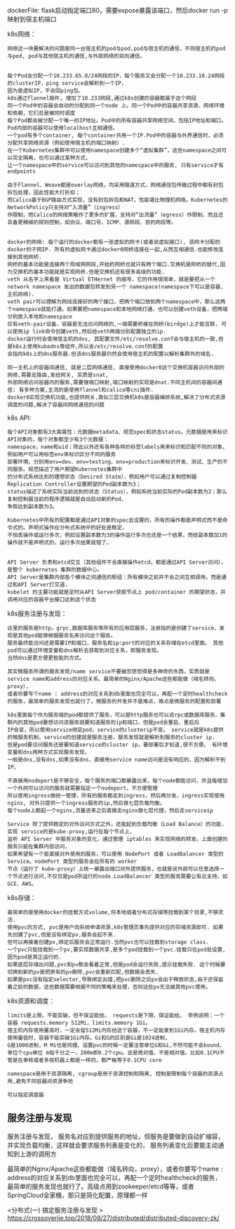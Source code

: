 dockerFile:
  flask启动指定端口80，需要expose暴露该端口，然后docker run -p映射到宿主机端口


k8s网络：
    
    网络这一块要解决的问题是同一台宿主机的pod与pod,pod与宿主机的通信，不同宿主机的pod与pod, pod与其他宿主机的通信,与外部网络的双向通信。
   
    
    每个Pod会分配一个10.233.65.0/24网段的IP，每个服务又会分配一个10.233.10.24网段的clusterIP，ping service会解析到一个IP，
    因为是虚拟IP，不会回ping包。     
    k8s通过flannel插件, 增加了10.233网段,通过k8s创建的容器都属于这个网段
    同一个Pod中的容器会自动的分配到同一个node 上。同一个Pod中的容器共享资源、网络环境和依赖，它们总是被同时调度
    每个Pod都会被分配一个唯一的IP地址。Pod中的所有容器共享网络空间，包括IP地址和端口。Pod内部的容器可以使用localhost互相通信。
    一个pod有多个container, 每个container共用一个IP.Pod中的容器与外界通信时，必须分配共享网络资源（例如使用宿主机的端口映射）.
    在一个Kubernetes集群中可以使用namespace创建多个“虚拟集群”，这些namespace之间可以完全隔离，也可以通过某种方式，
    让一个namespace中的service可以访问到其他的namespace中的服务, 只有service才有endpoints
    
    由于Flannel、Weave都是overlay网络，均采用隧道方式，网络通信包传输过程中都有封包拆包处理，因此性能大打折扣；
    而Calico基于BGP路由方式实现，没有封包拆包和NAT，性能堪比物理机网络。Kubernetes的NetworkPolicy只支持对“入流量”（ingress）
    作限制，而Calico的网络策略作了更多的扩展，支持对“出流量”（egress）作限制，而且还具备更精细的规则控制，如协议、端口号、ICMP、源网段、目的网段等。
    
    
    docker的网络: 每个运行的docker都有一张虚拟的网卡(或者说虚拟接口), 该网卡分配的docker的子网IP. 所有的虚拟网卡通过docker0网桥连接在一起,从而互相通信.也能修改连接到其他网桥.
    网桥的基本功能是连接两个局域网网段,开始的网桥也就只有两个端口.交换机是网桥的替代,因为交换机的基本功能就是实现网桥.但是交换机还有很多高级的功能.
    veth 从名字上来看是 Virtual ETHernet 的缩写，它的作用很简单，就是要把从一个 network namespace 发出的数据包转发到另一个 namespace(namespace下可以是容器,主机网络).
    veth pair可以理解为网线连接好的两个接口，把两个端口放到两个namespace中，那么这两个namespace就能打通。如果要把namespace和本地网络打通，也可以创建veth设备，把两端分别放入本地和namespace 
    仅有veth-pair设备，容器是无法访问网络的,一端需要桥接在网桥(birdge)上才能互联. 可以使用ip link命令创建veth,然后给veth两端分别配置独立的ip. 
    docker运行时会使用宿主机的dns, 其配置文件/etc/resolve.conf会与宿主机的一致,但是k8s上使用kubedns等组件,所以会/etc/resolve.conf的配置
    会指向k8s上的dns服务器.但该dns服务器仍然会使用宿主机的配置以解析集群外的域名.
    
    同一主机上的容器间通信, 就是二层网络通信, 直接使用docker0这个交换机容器访问外部的网络,需要走路由,发给网关, 实质是snat, 
    外部网络访问容器内的服务,需要做端口映射,端口映射的实现是dnat.不同主机间的容器间通信: 有多种方案,主流的是使用flannel和calico等cni插件.
    docker0实现交换机功能,也提供网关,类似三层交换机k8s是容器编排系统,解决了分布式资源调度的问题,解决了容器间网络通信的问题



k8s API:

    每个API对象都有3大类属性：元数据metadata、规范spec和状态status。元数据是用来标识API对象的，每个对象都至少有3个元数据：
    namespace，name和uid；除此以外还有各种各样的标签labels用来标识和匹配不同的对象，例如用户可以用标签env来标识区分不同的服务
    部署环境，分别用env=dev、env=testing、env=production来标识开发、测试、生产的不同服务。规范描述了用户期望Kubernetes集群中
    的分布式系统达到的理想状态（Desired State），例如用户可以通过复制控制器Replication Controller设置期望的Pod副本数为3；
    status描述了系统实际当前达到的状态（Status），例如系统当前实际的Pod副本数为2；那么复制控制器当前的程序逻辑就是自动启动新的Pod，
    争取达到副本数为3。
    
    Kubernetes中所有的配置都是通过API对象的spec去设置的，所有的操作都是声明式而不是命令式的。声明式操作在分布式系统中的好处是稳定，
    不怕丢操作或运行多次，例如设置副本数为3的操作运行多次也还是一个结果，而给副本数加1的操作就不是声明式的，运行多次结果就错了。
    
    
    API Server 负责和etcd交互（其他组件不会直接操作etcd，都是通过API Server访问），是整个 kubernetes 集群的数据中心。
    API Server是集群内部各个模块之间通信的枢纽：所有模块之前并不会之间互相调用，而是通过和API Server打交道.
    kubelet 的主要功能就是定时从API Server获取节点上 pod/container 的期望状态，并调用对应的容器平台接口达到这个状态

k8s服务注册与发现：
    
    这里的服务是http，grpc,数据库服务等所有的应用层服务，注册指的是创建了service，发现是其他pod能够根据服务名来访问这个服务。
    服务最终能访问还是需要IP和端口，服务名和ip:port的对应的关系存储在etcd里面。 其他pod可以通过环境变量和dns解析去获取到对应关系，即服务发现。
    当然dns是更方便更智能的方式。
    
    其实微服务所谓的服务发现/name service不要被忽悠觉得是多神奇的东西，实质就是service name和address的对应关系，最简单的Nginx/Apache这些都能做（域名转向，proxy），
    或者你要写个name : address的对应关系到db里面也完全可以，再配一个定时healthcheck的服务，最简单的服务发现也就行了。微服务的开发并不是难点，难点是微服务的配置和部署
    
    k8s里面每个作为服务端的pod都提供了服务，可以是http服务也可以说rpc或数据库服务，集群内的其他pod要想访问该服务就要知道服务的ip和端口，但是pod会重启，重启后
    IP会变，所以使用service绑定pod，service的clusterip不变。 service就是k8s提供的微服务机制，service的创建就是服务注册，服务发现就是解析到服务的cluster ip.
    但是pod要访问服务还是要知道service的cluster ip，要部署后才知道,很不方便。 有环境变量和dns两种方式实现服务发现，
    一般是dns,没有dns,如果没有dns，直接用service name访问是没有响应的，因为解析不到IP。
    
    不直接用nodeport是不够安全，每个服务的端口都暴露出来，每个node都能访问，并且每增加一个外网可以访问的服务就需要指定一个nodeport，不方便管理
    所以使用ingress做统一管理，所有的服务都走到ingress，然后再分发，ingress实现使用nginx, 对外只提供一个ingress服务的ip,然后做七层负载均衡。
    每个node上都起一个nginx,流量进来之后直接走nginx做七层代理，然后走serviceip
    
    Service 除了提供稳定的对外访问方式之外，还能起到负载均衡（Load Balance）的功能.实现 service的是kube-proxy,运行在每个节点上，
    监听 API Server 中服务对象的变化，通过管理 iptables 来实现网络的转发。上面创建的服务只能在集群内部访问，
    如果希望有一个能直接对外使用的服务，可以使用 NodePort 或者 LoadBalancer 类型的 Service。nodePort 类型的服务会在所有的 worker
    节点（运行了 kube-proxy）上统一暴露出端口对外提供服务，也就是说外部可以任意选择一个节点进行访问,不仅仅是pod所运行的node.LoadBalancer 类型的服务需要公有云支持，如GCE、AWS。 
    
    
    
k8s存储：

    最简单的是使用docker的挂载方式volume,将本地或者分布式存储等挂载到某个目录,不够灵活.
    使用pvc的方式, pvc是用户向系统申请资源,k8s管理员事先提供对应的存储资源即可. 如果先创建了pvc,但是没有绑定pv,服务会起不来.
    但可以再接着创建pv,绑定后服务会正常运行.当然pvc也可以挂载到storage class.
    一个pvc只能挂载到一个pv,要实现数据共享,是多个pod挂载到一个pvc.挂载只在pod处设置,因为pod是真正运行的.
    如果底层存储出问题,pvc和pv都会看着正常,但是pod会运行失败,提示挂载失败. 这个时候要切换到新的pv是把原有的pv删除,pvc会重新匹配,但数据会丢失.
    如果是pvc没有指定selector,导致绑定出错,把pvc删除之后pv会出于释放状态,由于还保留着之前的数据，这些数据需要根据不同的策略来处理，否则这些pv无法被其他pvc使用。


k8s资源和调度：

    limits是上限，不能突破，但不保证能给。 requests是下限，保证能给。 举例说明：一个容器 requests.memory 512Mi，limits.memory 1Gi。
    宿主机内存使用量高时，一定会留512Mi内存给这个容器，不一定能拿到1Gi内存。宿主机内存使用量低时，容器不能突破1Gi内存。Gi和G的区别是Gi是1024进制，
    G是1000进制，M Mi也是同理。设置pvc的时候一定要注意单位G和Gi,不然可能不会bound。
    单位个cpu单位 m指千分之一，200m即0.2个cpu。这是绝对值，不是相对值。比如0.1CPU不管是在单核或者多核机器上都是一样的，都严格等于0.1CPU core
    
    namespace是用于资源隔离, cgroup是用于资源控制和隔离, 控制是限制每个容器的资源占用,避免不同容器间资源争抢
    
    可以指定调度器 
    
    
## 服务注册与发现
服务注册与发现， 服务名对应到提供服务的地址，但服务是要做到自动扩缩容，并实现负载均衡，这样就会要求服务列表是变化的，
服务列表变化后要能主动通知到上游的调用方

最简单的Nginx/Apache这些都能做（域名转向，proxy），或者你要写个name : address的对应关系到db里面也完全可以，再配一个定时healthcheck的服务，
最简单的服务发现也就行了。高级点用到zookeeper/etcd等等，或者SpringCloud全家桶，那只是简化配置，原理都一样


<分布式(一) 搞定服务注册与发现 > https://crossoverjie.top/2018/08/27/distributed/distributed-discovery-zk/

